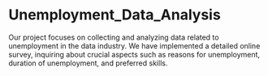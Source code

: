 # Unemployment_Data_Analysis
Our project focuses on collecting and analyzing data related to unemployment in the data industry. We have implemented a detailed online survey, inquiring about crucial aspects such as reasons for unemployment, duration of unemployment, and preferred skills.

